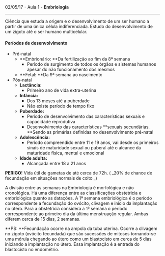 02/05/17 - Aula 1 - **Embriologia**

---

Ciência que estuda a origem e o desenvolvimento de um ser humano a partir de uma única célula indiferenciada. Estudo do desenvolvimento de um zigoto até o ser humano multicelular.

#### **Períodos de desenvolvimento**

* Pré-natal
  * **Embrionário: **Da fertilização ao fim da 8ª semana
    * Período de surgimento de todos os órgãos e sistemas humanos apesar do não funcionamento dos mesmos
  * **Fetal: **Da 9ª semana ao nascimento
* Pós-natal
  * **Lactância:**
    * Primeiro ano de vida extra-uterina
  * **Infância:**
    * Dos 13 meses até a puberdade
    * Não existe período de tempo fixo
  * **Puberdade:**
    * Período de desenvolvimento das características sexuais e capacidade reprodutiva
    * Desenvolvimento das características **sexuais secundárias. **Sendo as primárias definidas no desenvolvimento pré-natal
  * **Adolescência:**
    * Período compreendido entre 11 e 19 anos, vai desde os primeiros sinais de maturidade sexual ou puberal até o alcance da maturidade física, mental e emocional
  * **Idade adulta:**
    * Alcançada entre 18 a 21 anos

**PERIGO!** Vida útil de gametas de até cerca de 72h. \( _20% de chance de fecundação em situações normais de coito _\)

A divisão entre as semanas na Embriologia é morfológica e não cronológica. Há uma diferença entre as classificações obstetricia e embriológica quanto as datações. A 1ª semana embriológica é o período correspondente a fecundação do ovócito, clivagem e início da implantação no útero. Para a obstetrícia considera a 1ª semana o período correspondente ao primeiro dia da última menstruação regular. Ambas diferem cerca de 15 dias, 2 semanas.

**PS: **Fecundação ocorre na ampola da tuba uterina. Ocorre a clivagem no zigoto \(ovócito fecundada\) que são sucessões de mitoses tornando-se uma mórula chegando ao útero como um blastocisto em cerca de 5 dias iniciando a implantação no útero. Essa implantação é a entrada do blastocisto no endométrio.

